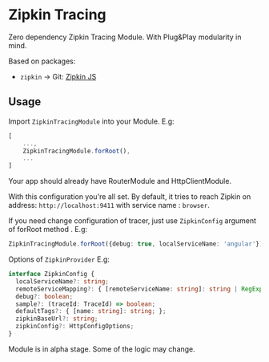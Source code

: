 # Zipkin Tracing

Zero dependency Zipkin Tracing Module. With Plug&Play modularity in mind.

Based on packages:
- `zipkin` -> Git: [Zipkin JS](https://github.com/openzipkin/zipkin-js)

## Usage

Import `ZipkinTracingModule` into your Module. E.g:
```ts
[
    ...,
    ZipkinTracingModule.forRoot(),
    ...
]
```

Your app should already have RouterModule and HttpClientModule.

With this configuration you're all set. 
By default, it tries to reach Zipkin on address: `http://localhost:9411` with service name : `browser`.

If you need change configuration of tracer, just use `ZipkinConfig` argument of forRoot method . E.g:
```ts
ZipkinTracingModule.forRoot({debug: true, localServiceName: 'angular'})
```
Options of `ZipkinProvider` E.g:
```ts
interface ZipkinConfig {
  localServiceName?: string;
  remoteServiceMapping?: { [remoteServiceName: string]: string | RegExp; };
  debug?: boolean;
  sample?: (traceId: TraceId) => boolean;
  defaultTags?: { [name: string]: string; };
  zipkinBaseUrl?: string;
  zipkinConfig?: HttpConfigOptions;
}
```

Module is in alpha stage. Some of the logic may change.
